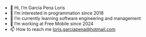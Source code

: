 - 👋 Hi, I’m Garcia Pena Loris
- 👀 I’m interested in programmation since 2018
- 🌱 I’m currently learning software engineering and management
- 💞️ I’m working at Free Mobile since 2024
- 📫 How to reach me loris.garciapena@hotmail.com

<!---
GarciaPena-Loris/GarciaPena-Loris is a ✨ special ✨ repository because its `README.md` (this file) appears on your GitHub profile.
You can click the Preview link to take a look at your changes.
--->
